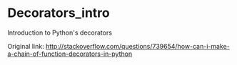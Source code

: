 Decorators_intro
================

Introduction to Python's decorators

Original link: http://stackoverflow.com/questions/739654/how-can-i-make-a-chain-of-function-decorators-in-python
